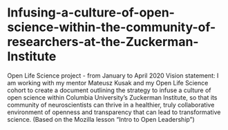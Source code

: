 # Infusing-a-culture-of-open-science-within-the-community-of-researchers-at-the-Zuckerman-Institute
Open Life Science project - from January to April 2020
Vision statement: I am working with my mentor Mateusz Kusak and my Open Life Science cohort to create a document outlining the strategy to infuse a culture of open science within Columbia University’s Zuckerman Institute, so that its community of neuroscientists can thrive in a healthier, truly collaborative environment of openness and transparency that can lead to transformative science. (Based on the Mozilla lesson “Intro to Open Leadership”)
